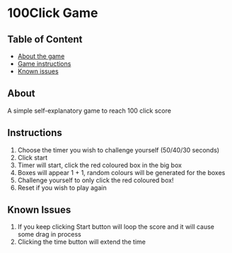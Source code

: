 # 100Click Game

## Table of Content

- [About the game](#About)
- [Game instructions](#Instructions)
- [Known issues](#Known-issues)

## About

A simple self-explanatory game to reach 100 click score

## Instructions

1. Choose the timer you wish to challenge yourself (50/40/30 seconds)
2. Click start
3. Timer will start, click the red coloured box in the big box
4. Boxes will appear 1 + 1, random colours will be generated for the boxes
5. Challenge yourself to only click the red coloured box!
6. Reset if you wish to play again

## Known Issues

1. If you keep clicking Start button will loop the score and it will cause some drag in process
2. Clicking the time button will extend the time
